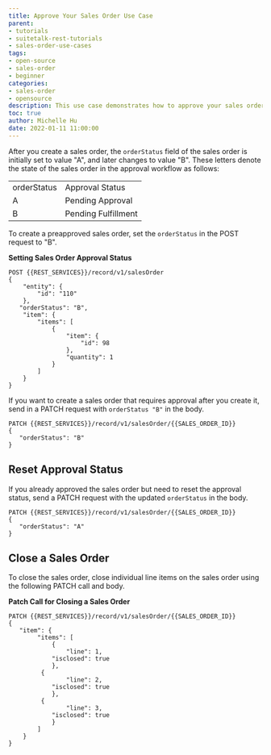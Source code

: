 ```yaml
---
title: Approve Your Sales Order Use Case
parent:
- tutorials
- suitetalk-rest-tutorials
- sales-order-use-cases
tags:
- open-source
- sales-order
- beginner
categories:
- sales-order
- opensource
description: This use case demonstrates how to approve your sales order.
toc: true
author: Michelle Hu
date: 2022-01-11 11:00:00
---
```

After you create a sales order, the `orderStatus` field of the sales order is initially set to value "A", and later changes to value "B". These letters denote the state of the sales order in the approval workflow as follows:

<table>
  <tbody>
    <tr>
      <td> orderStatus </td>
      <td> Approval Status </td>
    </tr>
    <tr>
      <td> A </td>
      <td> Pending Approval </td>
    </tr>
    <tr>
      <td> B </td>
      <td> Pending Fulfillment </td>
    </tr>
  </tbody>
</table>

To create a preapproved sales order, set the `orderStatus` in the POST request to "B".

**Setting Sales Order Approval Status**

<!-- {% raw %} -->
```
POST {{REST_SERVICES}}/record/v1/salesOrder
{
    "entity": {
        "id": "110"
    },
   "orderStatus": "B",
    "item": {
        "items": [
            {
                "item": {
                    "id": 98
                },
                "quantity": 1
            }
        ]
    }
}
```
<!-- {% endraw %} -->

If you want to create a sales order that requires approval after you create it, send in a PATCH request with `orderStatus "B"` in the body. 

<!-- {% raw %} -->
```
PATCH {{REST_SERVICES}}/record/v1/salesOrder/{{SALES_ORDER_ID}}
{
   "orderStatus": "B"
}
```
<!-- {% endraw %} -->

## Reset Approval Status

If you already approved the sales order but need to reset the approval status, send a PATCH request with the updated `orderStatus` in the body.

<!-- {% raw %} -->
```
PATCH {{REST_SERVICES}}/record/v1/salesOrder/{{SALES_ORDER_ID}}
{
   "orderStatus": "A"
}
```
<!-- {% endraw %} -->

## Close a Sales Order

To close the sales order, close individual line items on the sales order using the following PATCH call and body.

**Patch Call for Closing a Sales Order**

<!-- {% raw %} -->
```
PATCH {{REST_SERVICES}}/record/v1/salesOrder/{{SALES_ORDER_ID}}
{
   "item": {
        "items": [
            {
                "line": 1,
            "isclosed": true
            },
         {
                "line": 2,
            "isclosed": true
            },
         {
                "line": 3,
            "isclosed": true
            }
        ]
    }
}
```
<!-- {% endraw %} -->